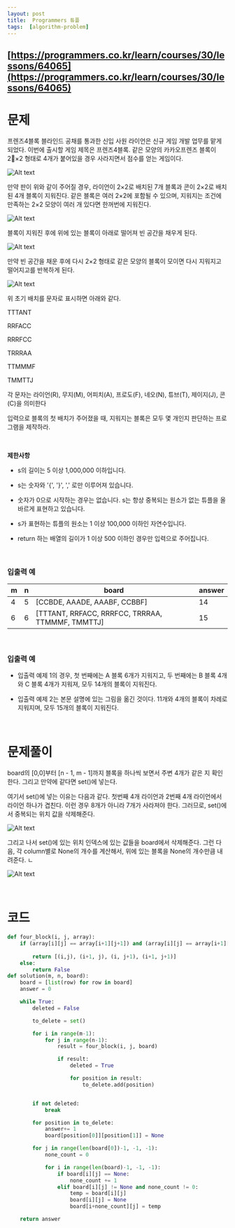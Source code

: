 ```yaml
---
layout: post
title:  Programmers 튜플
tags:  [algorithm-problem]
--- 
```


## [https://programmers.co.kr/learn/courses/30/lessons/64065](https://programmers.co.kr/learn/courses/30/lessons/64065)

# 문제 
프렌즈4블록
블라인드 공채를 통과한 신입 사원 라이언은 신규 게임 개발 업무를 맡게 되었다. 이번에 출시할 게임 제목은 프렌즈4블록.
같은 모양의 카카오프렌즈 블록이 2×2 형태로 4개가 붙어있을 경우 사라지면서 점수를 얻는 게임이다.

![Alt text](/public/post/2020_09_05_17679/pang1.PNG)

만약 판이 위와 같이 주어질 경우, 라이언이 2×2로 배치된 7개 블록과 콘이 2×2로 배치된 4개 블록이 지워진다. 같은 블록은 여러 2×2에 포함될 수 있으며, 지워지는 조건에 만족하는 2×2 모양이 여러 개 있다면 한꺼번에 지워진다.

![Alt text](/public/post/2020_09_05_17679/pang2.PNG)

블록이 지워진 후에 위에 있는 블록이 아래로 떨어져 빈 공간을 채우게 된다.

![Alt text](/public/post/2020_09_05_17679/pang3.PNG)

만약 빈 공간을 채운 후에 다시 2×2 형태로 같은 모양의 블록이 모이면 다시 지워지고 떨어지고를 반복하게 된다.

![Alt text](/public/post/2020_09_05_17679/pang4.PNG)

위 초기 배치를 문자로 표시하면 아래와 같다.

TTTANT

RRFACC

RRRFCC

TRRRAA

TTMMMF

TMMTTJ

각 문자는 라이언(R), 무지(M), 어피치(A), 프로도(F), 네오(N), 튜브(T), 제이지(J), 콘(C)을 의미한다

입력으로 블록의 첫 배치가 주어졌을 때, 지워지는 블록은 모두 몇 개인지 판단하는 프로그램을 제작하라.

&nbsp;
&nbsp;

**제한사항**
* s의 길이는 5 이상 1,000,000 이하입니다.

* s는 숫자와 '{', '}', ',' 로만 이루어져 있습니다.

* 숫자가 0으로 시작하는 경우는 없습니다.
s는 항상 중복되는 원소가 없는 튜플을 올바르게 표현하고 있습니다.

* s가 표현하는 튜플의 원소는 1 이상 100,000 이하인 자연수입니다.

* return 하는 배열의 길이가 1 이상 500 이하인 경우만 입력으로 주어집니다.


&nbsp;

### **입출력 예**
m | n | board | answer
---|---|---|---
4 | 5 | [CCBDE, AAADE, AAABF, CCBBF] | 14
6 | 6 | [TTTANT, RRFACC, RRRFCC, TRRRAA, TTMMMF, TMMTTJ] | 15

&nbsp;
&nbsp;
&nbsp;

### 입출력 예
* 입출력 예제 1의 경우, 첫 번째에는 A 블록 6개가 지워지고, 두 번째에는 B 블록 4개와 C 블록 4개가 지워져, 모두 14개의 블록이 지워진다.

* 입출력 예제 2는 본문 설명에 있는 그림을 옮긴 것이다. 11개와 4개의 블록이 차례로 지워지며, 모두 15개의 블록이 지워진다.

&nbsp;
&nbsp;
&nbsp;

# 문제풀이
board의 [0,0]부터 [n - 1, m - 1]까지 블록을 하나씩 보면서 주변 4개가 같은 지 확인한다. 그리고 만약에 같다면 set()에 넣는다. 

여기서 set()에 넣는 이유는 다음과 같다. 첫번째 4개 라이언과 2번째 4개 라이언에서 라이언 하나가 겹친다. 이런 경우 8개가 아니라 7개가 사라져야 한다. 그러므로, set()에서 중복되는 위치 값을 삭제해준다. 

![Alt text](/public/post/2020_09_05_17679/pang1.PNG)

그리고 나서 set()에 있는 위치 인덱스에 있는 값들을 board에서 삭제해준다. 그런 다음, 각 column별로 None의 개수를 계산해서, 위에 있는 블록을 None의 개수만큼 내려준다. ㄴ

![Alt text](/public/post/2020_09_05_17679/pang2.PNG)

&nbsp;
&nbsp;
&nbsp;

# 코드
~~~python
def four_block(i, j, array):
    if (array[i][j] == array[i+1][j+1]) and (array[i][j] == array[i+1][j]) and (array[i][j] == array[i][j+1]) and (array[i][j] != None):
        
        return [(i,j), (i+1, j), (i, j+1), (i+1, j+1)]
    else:
        return False
def solution(m, n, board):
    board = [list(row) for row in board]
    answer = 0

    while True:
        deleted = False

        to_delete = set()

        for i in range(m-1):
            for j in range(n-1):
                result = four_block(i, j, board)

                if result:
                    deleted = True

                    for position in result:
                        to_delete.add(position)


        if not deleted:
            break

        for position in to_delete:
            answer+= 1
            board[position[0]][position[1]] = None

        for j in range(len(board[0])-1, -1, -1):
            none_count = 0

            for i in range(len(board)-1, -1, -1):
                if board[i][j] == None:
                    none_count += 1
                elif board[i][j] != None and none_count != 0:
                    temp = board[i][j]
                    board[i][j] = None
                    board[i+none_count][j] = temp

    return answer
~~~